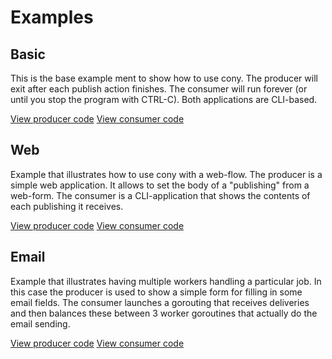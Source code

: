 # Examples

## Basic

This is the base example ment to show how to use cony.
The producer will exit after each publish action finishes.
The consumer will run forever (or until you stop the program with CTRL-C).
Both applications are CLI-based.

[View producer code](basic/producer/producer.go)
[View consumer code](basic/consumer/consumer.go)

## Web

Example that illustrates how to use cony with a web-flow.
The producer is a simple web application. It allows to set the body of a "publishing" from a web-form.
The consumer is a CLI-application that shows the contents of each publishing it receives.

[View producer code](web/producer/producer.go)
[View consumer code](web/consumer/consumer.go)

## Email

Example that illustrates having multiple workers handling a particular job.
In this case the producer is used to show a simple form for filling in some email fields.
The consumer launches a gorouting that receives deliveries and then balances these between 3 worker goroutines that actually do the email sending.

[View producer code](email/producer/producer.go)
[View consumer code](email/consumer/consumer.go)
